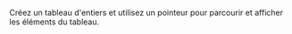 Créez un tableau d'entiers et utilisez un pointeur pour parcourir et afficher les éléments du tableau.